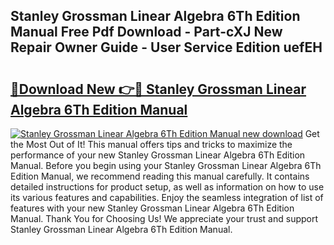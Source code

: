 ## Stanley Grossman Linear Algebra 6Th Edition Manual Free Pdf Download - Part-cXJ New Repair Owner Guide - User Service Edition uefEH

# <h2><a href="http://bc84725.oget.top/?id=Stanley+Grossman+Linear+Algebra+6Th+Edition+Manual">🔗Download New 👉🔴 Stanley Grossman Linear Algebra 6Th Edition Manual</a></h2>

[![Stanley Grossman Linear Algebra 6Th Edition Manual new download](https://i.imgur.com/5g1atiW.png)](http://bc84725.oget.top/?id=Stanley+Grossman+Linear+Algebra+6Th+Edition+Manual)
Get the Most Out of It! This manual offers tips and tricks to maximize the performance of your new Stanley Grossman Linear Algebra 6Th Edition Manual. Before you begin using your Stanley Grossman Linear Algebra 6Th Edition Manual, we recommend reading this manual carefully. It contains detailed instructions for product setup, as well as information on how to use its various features and capabilities. Enjoy the seamless integration of list of features with your new Stanley Grossman Linear Algebra 6Th Edition Manual. Thank You for Choosing Us! We appreciate your trust and support Stanley Grossman Linear Algebra 6Th Edition Manual.
